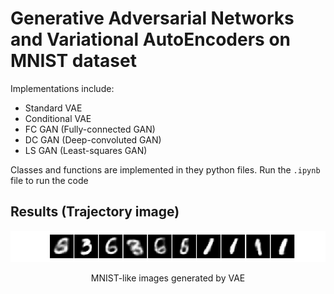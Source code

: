 # Generative Adversarial Networks and Variational AutoEncoders on MNIST dataset

Implementations include:
- Standard VAE
- Conditional VAE
- FC GAN (Fully-connected GAN)
- DC GAN (Deep-convoluted GAN)
- LS GAN (Least-squares GAN)

Classes and functions are implemented in they python files. Run the `.ipynb` file to run the code

## Results (Trajectory image)

![](https://github.com/nalinbendapudi/GAN-and-VAE-Implementation-on-MNIST/blob/master/vae_generation.jpg)
<p align="center">
  MNIST-like images generated by VAE
</p>
